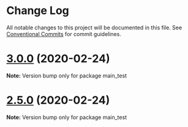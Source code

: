# Change Log

All notable changes to this project will be documented in this file.
See [Conventional Commits](https://conventionalcommits.org) for commit guidelines.

# [3.0.0](https://github.com/KNedelec/ltest/compare/v2.5.0...v3.0.0) (2020-02-24)

**Note:** Version bump only for package main_test





# [2.5.0](https://github.com/KNedelec/ltest/compare/v2.0.0...v2.5.0) (2020-02-24)

**Note:** Version bump only for package main_test
